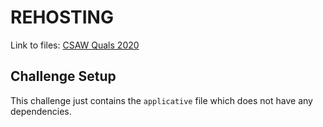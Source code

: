 # REHOSTING

Link to files: [CSAW Quals 2020](https://github.com/osirislab/CSAW-CTF-2020-Finals/tree/master/pwn/applicative)

## Challenge Setup
This challenge just contains the `applicative` file which does not have any dependencies.